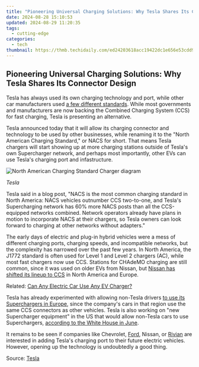 ```yaml
---
title: "Pioneering Universal Charging Solutions: Why Tesla Shares Its Connector Design"
date: 2024-08-28 15:10:53
updated: 2024-08-29 11:20:35
tags:
  - cutting-edge
categories:
  - tech
thumbnail: https://thmb.techidaily.com/ed24203618acc19422dc1e656e53cdd94b542178679b34754816329310d98db4.jpg
---
```


## Pioneering Universal Charging Solutions: Why Tesla Shares Its Connector Design

Tesla has always used its own charging technology and port, while other car manufacturers used [a few different standards](https://data-safeguard.techidaily.com/1721202660702-stellar-file-eraser-5-windows-standard-en-setting-scheduler-for/). While most governments and manufacturers are now backing the Combined Charging System (CCS) for fast charging, Tesla is presenting an alternative.

 Tesla announced today that it will allow its charging connector and technology to be used by other businesses, while renaming it to the "North American Charging Standard," or NACS for short. That means Tesla chargers will start showing up at more charging stations outside of Tesla's own Supercharger network, and perhaps most importantly, other EVs can use Tesla's charging port and infastructure.

![North American Charging Standard Charger diagram](https://static1.howtogeekimages.com/wordpress/wp-content/uploads/2022/11/NACS-Blog-Image-02-Large.jpeg) 

_Tesla_

 Tesla said in a blog post, "NACS is the most common charging standard in North America: NACS vehicles outnumber CCS two-to-one, and Tesla's Supercharging network has 60% more NACS posts than all the CCS-equipped networks combined. Network operators already have plans in motion to incorporate NACS at their chargers, so Tesla owners can look forward to charging at other networks without adapters."

 The early days of electric and plug-in hybrid vehicles were a mess of different charging ports, charging speeds, and incompatible networks, but the complexity has narrowed over the past few years. In North America, the J1772 standard is often used for Level 1 and Level 2 chargers (AC), while most fast chargers now use CCS. Stations for CHAdeMO charging are still common, since it was used on older EVs from Nissan, but [Nissan has shifted its lineup to CCS](https://www.greencarreports.com/news/1128891%5Fnissan-s-move-to-ccs-fast-charging-makes-chademo-a-legacy-standard) in North America and Europe.

Related: [Can Any Electric Car Use Any EV Charger?](https://data-safeguard.techidaily.com/1721202660702-stellar-file-eraser-5-windows-standard-en-setting-scheduler-for/) 

 Tesla has already experimented with allowing non-Tesla drivers [to use its Superchargers in Europe](https://www.reuters.com/business/autos-transportation/tesla-opens-charging-network-other-evs-netherlands-2021-11-01/), since the company's cars in that region use the same CCS connectors as other vehicles. Tesla is also working on "new Supercharger equipment" in the US that would allow non-Tesla cars to use Superchargers, [according to the White House in June](https://www.whitehouse.gov/briefing-room/statements-releases/2022/06/28/fact-sheet-biden-harris-administration-catalyzes-more-than-700-million-in-private-sector-commitments-to-make-ev-charging-more-affordable-and-accessible/#:~:text=Later%20this%20year%2C%20Tesla%20will%20begin%20production%20of%20new%20Supercharger%20equipment%20that%20will%20enable%20non%2DTesla%20EV%20drivers%20in%20North%20America%20to%20use%20Tesla%20Superchargers.).

 It remains to be seen if companies like Chevrolet, [Ford](https://blog-min.techidaily.com/how-to-remove-samsung-galaxy-a24-pin-by-drfone-android-unlock-android-unlock/), Nissan, or [Rivian](https://www.reviewgeek.com/149012/rivian-r1t-electric-truck-review/) are interested in adding Tesla's charging port to their future electric vehicles. However, opening up the technology is undoubtedly a good thing.

 Source: [Tesla](https://www.tesla.com/blog/opening-north-american-charging-standard)

<ins class="adsbygoogle"
     style="display:block"
     data-ad-format="autorelaxed"
     data-ad-client="ca-pub-7571918770474297"
     data-ad-slot="1223367746"></ins>



<ins class="adsbygoogle"
     style="display:block"
     data-ad-client="ca-pub-7571918770474297"
     data-ad-slot="8358498916"
     data-ad-format="auto"
     data-full-width-responsive="true"></ins>
